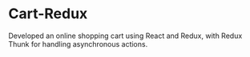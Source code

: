 # Cart-Redux
Developed an online shopping cart using React and Redux, with Redux Thunk for handling asynchronous actions.
